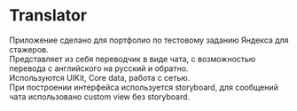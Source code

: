 # Translator
Приложение сделано для портфолио по тестовому заданию Яндекса для стажеров.  
Представляет из себя переводчик в виде чата, с возможностью перевода с английского на русский и обратно.  
Используются UIKit, Core data, работа с сетью.  
При построении интерфейса используется storyboard, для сообщений чата использовано custom view без storyboard.
